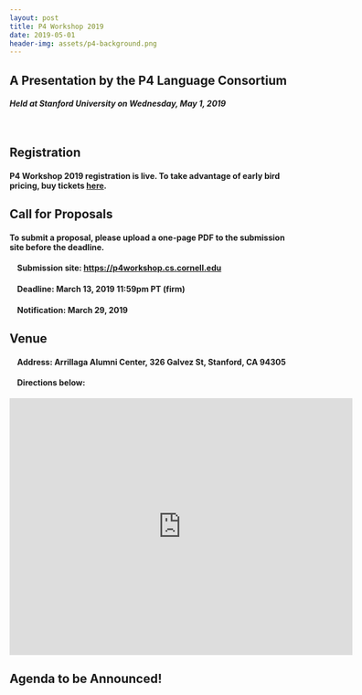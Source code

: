 ```yaml
---
layout: post
title: P4 Workshop 2019
date: 2019-05-01
header-img: assets/p4-background.png
---
```


## A Presentation by the P4 Language Consortium  
#### *Held at Stanford University on Wednesday, May 1, 2019* 
&nbsp;

## Registration 
#### P4 Workshop 2019 registration is live. To take advantage of early bird pricing, **buy tickets [here](https://www.eventbrite.com/e/p4-workshop-2019-tickets-55314832152).**

## Call for Proposals
#### To submit a proposal, please upload a one-page PDF to the submission site before the deadline.
#### &nbsp;&nbsp;&nbsp;&nbsp;Submission site: <https://p4workshop.cs.cornell.edu>
#### &nbsp;&nbsp;&nbsp;&nbsp;Deadline: March 13, 2019 11:59pm PT (firm)
#### &nbsp;&nbsp;&nbsp;&nbsp;Notification: March 29, 2019

## Venue
#### &nbsp;&nbsp;&nbsp;&nbsp;Address: Arrillaga Alumni Center, 326 Galvez St, Stanford, CA 94305
#### &nbsp;&nbsp;&nbsp;&nbsp;Directions below:
    
<iframe src="https://www.google.com/maps/embed?pb=!1m18!1m12!1m3!1d3168.2722083658236!2d-122.16701278469225!3d37.43067377982362!2m3!1f0!2f0!3f0!3m2!1i1024!2i768!4f13.1!3m3!1m2!1s0x808fbb28416493a7%3A0x778a60994d7a5e4c!2sFrances+C.+Arrillaga+Alumni+Center!5e0!3m2!1sen!2sus!4v1526996941379" width="600" height="450" frameborder="0" style="border:0" allowfullscreen></iframe>  
    
## Agenda to be Announced!
